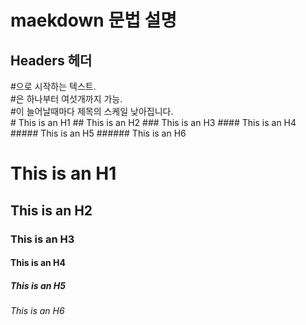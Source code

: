 # maekdown 문법 설명
## Headers 헤더
#으로 시작하는 텍스트.<br>
#은 하나부터 여섯개까지 가능.<br>
#이 늘어날때마다 제목의 스케일 낮아집니다.<br>
\# This is an H1
\## This is an H2
\### This is an H3
\#### This is an H4
\##### This is an H5
\###### This is an H6
# This is an H1
## This is an H2
### This is an H3
#### This is an H4
##### This is an H5
###### This is an H6
